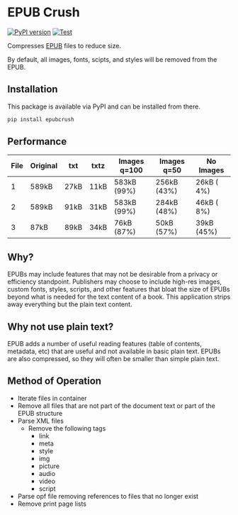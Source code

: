 EPUB Crush
==========

[![PyPI version](https://badge.fury.io/py/epubcrush.svg)](https://badge.fury.io/py/epubcrush)
[![Test](https://github.com/jncraton/epubcrush/actions/workflows/build.yml/badge.svg)](https://github.com/jncraton/epubcrush/actions/workflows/build.yml)

Compresses [EPUB](https://en.wikipedia.org/wiki/EPUB) files to reduce size.

By default, all images, fonts, scipts, and styles will be removed from the EPUB.

Installation
------------

This package is available via PyPI and can be installed from there.

```sh
pip install epubcrush
```

Performance
-----------

| File | Original |  txt  | txtz  | Images q=100 | Images q=50  |  No Images   |
| ---- | -------- | ----- | ----- | ------------ | ------------ | ------------ |
|    1 |    589kB |  27kB |  11kB |  583kB (99%) |  256kB (43%) |   26kB ( 4%) |
|    2 |    589kB |  91kB |  31kB |  583kB (99%) |  284kB (48%) |   46kB ( 8%) |
|    3 |     87kB |  89kB |  34kB |   76kB (87%) |   50kB (57%) |   39kB (45%) |

Why?
-----

EPUBs may include features that may not be desirable from a privacy or efficiency standpoint. Publishers may choose to include high-res images, custom fonts, styles, scripts, and other features that bloat the size of EPUBs beyond what is needed for the text content of a book. This application strips away everything but the plain text content.

Why not use plain text?
-----------------------

EPUB adds a number of useful reading features (table of contents, metadata, etc) that are useful and not available in basic plain text. EPUBs are also compressed, so they will often be smaller than simple plain text.

Method of Operation
-------------------

- Iterate files in container
- Remove all files that are not part of the document text or part of the EPUB structure
- Parse XML files
  - Remove the following tags
    - link
    - meta
    - style
    - img
    - picture
    - audio
    - video
    - script
- Parse opf file removing references to files that no longer exist
- Remove print page lists

